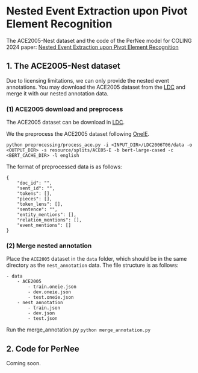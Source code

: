 # Nested Event Extraction upon Pivot Element Recognition 

The ACE2005-Nest dataset and the code of the PerNee model for COLING 2024 paper: [Nested Event Extraction upon Pivot Element Recognition](https://arxiv.org/abs/2309.12960)


## 1. The ACE2005-Nest dataset
Due to licensing limitations, we can only provide the nested event annotations. You may download the ACE2005 dataset from the [LDC](https://catalog.ldc.upenn.edu/LDC2006T06) and merge it with our nested annotation data.

### (1) ACE2005 download and preprocess

The ACE2005 dataset can be download in [LDC](https://catalog.ldc.upenn.edu/LDC2006T06).

We the preprocess the ACE2005 dataset following [OneIE](https://blender.cs.illinois.edu/software/oneie/).

`python preprocessing/process_ace.py -i <INPUT_DIR>/LDC2006T06/data -o <OUTPUT_DIR>
  -s resource/splits/ACE05-E -b bert-large-cased -c <BERT_CACHE_DIR> -l english`
  
The format of preprocessed data is as follows:
```
{
    "doc_id": "",
    "sent_id": "",
    "tokens": [],
    "pieces": [],
    "token_lens": [],
    "sentence": "",
    "entity_mentions": [],
    "relation_mentions": [],
    "event_mentions": []
}
```

### (2) Merge nested annotation

Place the `ACE2005` dataset in the `data` folder, which should be in the same directory as the `nest_annotation` data. The file structure is as follows:
```
- data
    - ACE2005
        - train.oneie.json
        - dev.oneie.json
        - test.oneie.json
    - nest_annotation
        - train.json
        - dev.json
        - test.json
```  

Run the merge_annotation.py
`python merge_annotation.py`

## 2. Code for PerNee

Coming soon.
